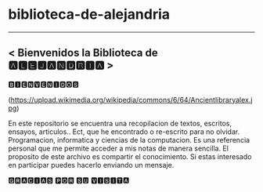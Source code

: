 # biblioteca-de-alejandria
__________________________________________
< Bienvenidos la Biblioteca de 🅰🅻🅴🅹🅰🅽🅳🆁🅸🅰 >
 -----------------------------------------

 🅱🅸🅴🅽🆅🅴🅽🅸🅳🅾🆂

(https://upload.wikimedia.org/wikipedia/commons/6/64/Ancientlibraryalex.jpg)

En este repositorio se encuentra una recopilacion de textos, escritos, ensayos, articulos.. Ect, que he encontrado o re-escrito para no olvidar.
Programacion, informatica y ciencias de la computacion. 
Es una referencia personal que me permite acceder a mis notas de manera sencilla. 
El proposito de este archivo es compartir el conocimiento. 
Si estas interesado en participar puedes hacerlo enviando un mensaje. 

🅶🆁🅰🅲🅸🅰🆂 🅿🅾🆁 🆂🆄 🆅🅸🆂🅸🆃🅰